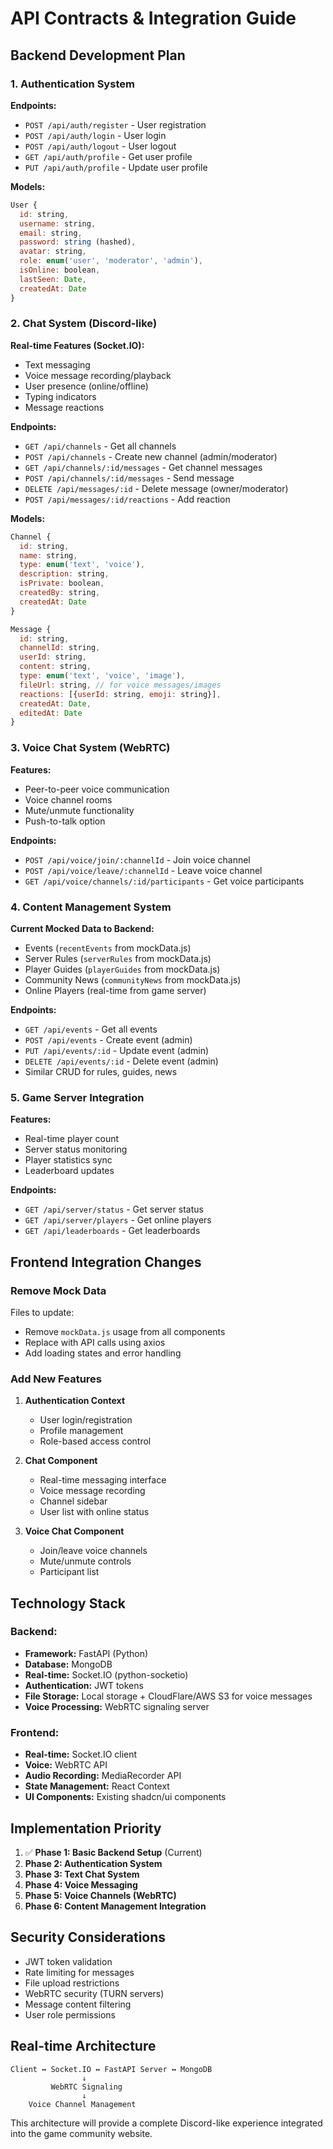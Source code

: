 # API Contracts & Integration Guide

## Backend Development Plan

### 1. Authentication System
**Endpoints:**
- `POST /api/auth/register` - User registration
- `POST /api/auth/login` - User login
- `POST /api/auth/logout` - User logout
- `GET /api/auth/profile` - Get user profile
- `PUT /api/auth/profile` - Update user profile

**Models:**
```javascript
User {
  id: string,
  username: string,
  email: string,
  password: string (hashed),
  avatar: string,
  role: enum('user', 'moderator', 'admin'),
  isOnline: boolean,
  lastSeen: Date,
  createdAt: Date
}
```

### 2. Chat System (Discord-like)
**Real-time Features (Socket.IO):**
- Text messaging
- Voice message recording/playback
- User presence (online/offline)
- Typing indicators
- Message reactions

**Endpoints:**
- `GET /api/channels` - Get all channels
- `POST /api/channels` - Create new channel (admin/moderator)
- `GET /api/channels/:id/messages` - Get channel messages
- `POST /api/channels/:id/messages` - Send message
- `DELETE /api/messages/:id` - Delete message (owner/moderator)
- `POST /api/messages/:id/reactions` - Add reaction

**Models:**
```javascript
Channel {
  id: string,
  name: string,
  type: enum('text', 'voice'),
  description: string,
  isPrivate: boolean,
  createdBy: string,
  createdAt: Date
}

Message {
  id: string,
  channelId: string,
  userId: string,
  content: string,
  type: enum('text', 'voice', 'image'),
  fileUrl: string, // for voice messages/images
  reactions: [{userId: string, emoji: string}],
  createdAt: Date,
  editedAt: Date
}
```

### 3. Voice Chat System (WebRTC)
**Features:**
- Peer-to-peer voice communication
- Voice channel rooms
- Mute/unmute functionality
- Push-to-talk option

**Endpoints:**
- `POST /api/voice/join/:channelId` - Join voice channel
- `POST /api/voice/leave/:channelId` - Leave voice channel
- `GET /api/voice/channels/:id/participants` - Get voice participants

### 4. Content Management System
**Current Mocked Data to Backend:**
- Events (`recentEvents` from mockData.js)
- Server Rules (`serverRules` from mockData.js)
- Player Guides (`playerGuides` from mockData.js)
- Community News (`communityNews` from mockData.js)
- Online Players (real-time from game server)

**Endpoints:**
- `GET /api/events` - Get all events
- `POST /api/events` - Create event (admin)
- `PUT /api/events/:id` - Update event (admin)
- `DELETE /api/events/:id` - Delete event (admin)
- Similar CRUD for rules, guides, news

### 5. Game Server Integration
**Features:**
- Real-time player count
- Server status monitoring
- Player statistics sync
- Leaderboard updates

**Endpoints:**
- `GET /api/server/status` - Get server status
- `GET /api/server/players` - Get online players
- `GET /api/leaderboards` - Get leaderboards

## Frontend Integration Changes

### Remove Mock Data
Files to update:
- Remove `mockData.js` usage from all components
- Replace with API calls using axios
- Add loading states and error handling

### Add New Features
1. **Authentication Context**
   - User login/registration
   - Profile management
   - Role-based access control

2. **Chat Component**
   - Real-time messaging interface
   - Voice message recording
   - Channel sidebar
   - User list with online status

3. **Voice Chat Component**
   - Join/leave voice channels
   - Mute/unmute controls
   - Participant list

## Technology Stack

### Backend:
- **Framework:** FastAPI (Python)
- **Database:** MongoDB
- **Real-time:** Socket.IO (python-socketio)
- **Authentication:** JWT tokens
- **File Storage:** Local storage + CloudFlare/AWS S3 for voice messages
- **Voice Processing:** WebRTC signaling server

### Frontend:
- **Real-time:** Socket.IO client
- **Voice:** WebRTC API
- **Audio Recording:** MediaRecorder API
- **State Management:** React Context
- **UI Components:** Existing shadcn/ui components

## Implementation Priority
1. ✅ **Phase 1: Basic Backend Setup** (Current)
2. **Phase 2: Authentication System**
3. **Phase 3: Text Chat System**
4. **Phase 4: Voice Messaging**
5. **Phase 5: Voice Channels (WebRTC)**
6. **Phase 6: Content Management Integration**

## Security Considerations
- JWT token validation
- Rate limiting for messages
- File upload restrictions
- WebRTC security (TURN servers)
- Message content filtering
- User role permissions

## Real-time Architecture
```
Client ↔ Socket.IO ↔ FastAPI Server ↔ MongoDB
                ↓
         WebRTC Signaling
                ↓
    Voice Channel Management
```

This architecture will provide a complete Discord-like experience integrated into the game community website.